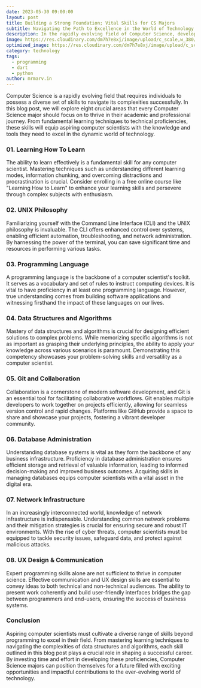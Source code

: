 ```yaml
---
date: 2023-05-30 09:00:00
layout: post
title: Building a Strong Foundation; Vital Skills for CS Majors
subtitle: Navigating the Path to Excellence in the World of Technology and Innovation
description: In the rapidly evolving field of Computer Science, developing a strong foundation and acquiring the right skills are paramount to success. In this comprehensive blog post, we explore 10 vital skills that every Computer Science major should focus on. From mastering learning techniques to understanding network infrastructure, data structures, and algorithms, this guide provides invaluable insights and practical knowledge. Whether you are a student embarking on your academic journey or a professional seeking to expand your expertise, this resource will equip you with the essential tools to excel in the dynamic world of technology and innovation.
image: https://res.cloudinary.com/dm7h7e8xj/image/upload/c_scale,w_380/v1559820489/js-code_n83m7a.jpg
optimized_image: https://res.cloudinary.com/dm7h7e8xj/image/upload/c_scale,w_380/v1559820489/js-code_n83m7a.jpg
category: technology
tags:
  - programming
  - dart
  - python
author: mrmarv.in
---
```

Computer Science is a rapidly evolving field that requires individuals to possess a diverse set of skills to navigate its complexities successfully. In this blog post, we will explore eight crucial areas that every Computer Science major should focus on to thrive in their academic and professional journey. From fundamental learning techniques to technical proficiencies, these skills will equip aspiring computer scientists with the knowledge and tools they need to excel in the dynamic world of technology.

### 01. Learning How To Learn
The ability to learn effectively is a fundamental skill for any computer scientist. Mastering techniques such as understanding different learning modes, information chunking, and overcoming distractions and procrastination is crucial. Consider enrolling in a free online course like "Learning How to Learn" to enhance your learning skills and persevere through complex subjects with enthusiasm.

### 02. UNIX Philosophy
Familiarizing yourself with the Command Line Interface (CLI) and the UNIX philosophy is invaluable. The CLI offers enhanced control over systems, enabling efficient automation, troubleshooting, and network administration. By harnessing the power of the terminal, you can save significant time and resources in performing various tasks.

### 03. Programming Language
A programming language is the backbone of a computer scientist's toolkit. It serves as a vocabulary and set of rules to instruct computing devices. It is vital to have proficiency in at least one programming language. However, true understanding comes from building software applications and witnessing firsthand the impact of these languages on our lives.

### 04. Data Structures and Algorithms
Mastery of data structures and algorithms is crucial for designing efficient solutions to complex problems. While memorizing specific algorithms is not as important as grasping their underlying principles, the ability to apply your knowledge across various scenarios is paramount. Demonstrating this competency showcases your problem-solving skills and versatility as a computer scientist.

### 05. Git and Collaboration
Collaboration is a cornerstone of modern software development, and Git is an essential tool for facilitating collaborative workflows. Git enables multiple developers to work together on projects efficiently, allowing for seamless version control and rapid changes. Platforms like GitHub provide a space to share and showcase your projects, fostering a vibrant developer community.

### 06. Database Administration
Understanding database systems is vital as they form the backbone of any business infrastructure. Proficiency in database administration ensures efficient storage and retrieval of valuable information, leading to informed decision-making and improved business outcomes. Acquiring skills in managing databases equips computer scientists with a vital asset in the digital era.

### 07. Network Infrastructure
In an increasingly interconnected world, knowledge of network infrastructure is indispensable. Understanding common network problems and their mitigation strategies is crucial for ensuring secure and robust IT environments. With the rise of cyber threats, computer scientists must be equipped to tackle security issues, safeguard data, and protect against malicious attacks.

### 08. UX Design & Communication
Expert programming skills alone are not sufficient to thrive in computer science. Effective communication and UX design skills are essential to convey ideas to both technical and non-technical audiences. The ability to present work coherently and build user-friendly interfaces bridges the gap between programmers and end-users, ensuring the success of business systems.

### Conclusion
Aspiring computer scientists must cultivate a diverse range of skills beyond programming to excel in their field. From mastering learning techniques to navigating the complexities of data structures and algorithms, each skill outlined in this blog post plays a crucial role in shaping a successful career. By investing time and effort in developing these proficiencies, Computer Science majors can position themselves for a future filled with exciting opportunities and impactful contributions to the ever-evolving world of technology.






